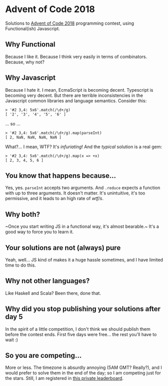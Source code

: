 # Advent of Code 2018

Solutions to [Advent of Code 2018](https://adventofcode.com) programming contest, using Functional(ish) Javascript.

## Why Functional

Because I like it. Because I think very easily in terms of combinators. Because, why not?

## Why Javascript

Because I hate it. I mean, EcmaScript is becoming decent. Typescript is becoming very decent. But there are terrible inconsistencies in the Javascript common libraries and language semantics. Consider this:

```
> '#2 3,4: 5x6'.match(/\d+/g)
[ '2', '3', '4', '5', '6' ]
```

... so ...

```
> '#2 3,4: 5x6'.match(/\d+/g).map(parseInt)
[ 2, NaN, NaN, NaN, NaN ]
```

What?... I mean, WTF? It's *infuriating*! And the *typical* solution is a real gem:

```
> '#2 3,4: 5x6'.match(/\d+/g).map(x => +x)
[ 2, 3, 4, 5, 6 ]
```

## You know that happens because...

Yes, yes. `parseInt` accepts two arguments. And `.reduce` expects a function with up to three arguments. It doesn't matter. It's unintuitive, it's too permissive, and it leads to an high rate of *wtf/s*.

## Why both?

~Once you start writing JS in a functional way, it's almost bearable.~ It's a good way to force you to learn it.

## Your solutions are not (always) pure

Yeah, well... JS kind of makes it a huge hassle sometimes, and I have limited time to do this.

## Why not other languages?

Like Haskell and Scala? Been there, done that.

## Why did you stop publishing your solutions after day 5

In the spirit of a little competition, I don't think we should publish them before the contest ends. First five days were free... the rest you'll have to wait :)

## So you are competing...

More or less. The timezone is absurdly annoying (5AM GMT? Really?), and I would prefer to solve them in the end of the day; so I am competing just for the stars. Still, I am registered in [this private leaderboard](https://adventofcode.com/2018/leaderboard/private/view/240997).
